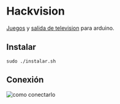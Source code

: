 Hackvision
==========

[Juegos](http://nootropicdesign.com/hackvision/games.html) y [salida de television](http://code.google.com/p/arduino-tvout/) para arduino.

Instalar
--------

`sudo ./instalar.sh`


Conexión
--------

![como conectarlo](http://farm5.static.flickr.com/4087/5225072558_5f5f760037.jpg)
